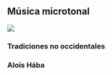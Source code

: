 ## Música microtonal

<img src="http://sagittal.org/diamond-15.gif">

### Tradiciones no occidentales
### Alois Hába 
